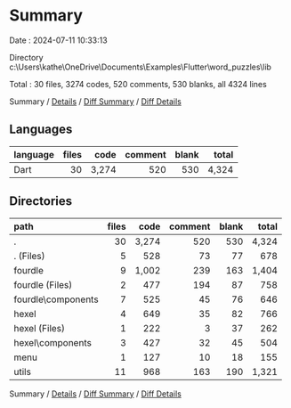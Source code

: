 # Summary

Date : 2024-07-11 10:33:13

Directory c:\\Users\\kathe\\OneDrive\\Documents\\Examples\\Flutter\\word_puzzles\\lib

Total : 30 files,  3274 codes, 520 comments, 530 blanks, all 4324 lines

Summary / [Details](details.md) / [Diff Summary](diff.md) / [Diff Details](diff-details.md)

## Languages
| language | files | code | comment | blank | total |
| :--- | ---: | ---: | ---: | ---: | ---: |
| Dart | 30 | 3,274 | 520 | 530 | 4,324 |

## Directories
| path | files | code | comment | blank | total |
| :--- | ---: | ---: | ---: | ---: | ---: |
| . | 30 | 3,274 | 520 | 530 | 4,324 |
| . (Files) | 5 | 528 | 73 | 77 | 678 |
| fourdle | 9 | 1,002 | 239 | 163 | 1,404 |
| fourdle (Files) | 2 | 477 | 194 | 87 | 758 |
| fourdle\\components | 7 | 525 | 45 | 76 | 646 |
| hexel | 4 | 649 | 35 | 82 | 766 |
| hexel (Files) | 1 | 222 | 3 | 37 | 262 |
| hexel\\components | 3 | 427 | 32 | 45 | 504 |
| menu | 1 | 127 | 10 | 18 | 155 |
| utils | 11 | 968 | 163 | 190 | 1,321 |

Summary / [Details](details.md) / [Diff Summary](diff.md) / [Diff Details](diff-details.md)